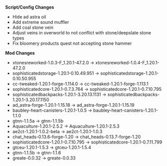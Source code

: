 **Script/Config Changes**
- Hide ad astra oil
- Add extreme sound muffler
- Add coal stone vein
- Adjust veins in overworld to not conflict with stone/deepslate stone types
- Fix bloomery products quest not accepting stone hammer

**Mod Changes**
- xtonesreworked-1.0.3-F_1.20.1-47.2.0 -> xtonesreworked-1.0.4-F_1.20.1-47.2.0
- sophisticatedstorage-1.20.1-0.10.49.951 -> sophisticatedstorage-1.20.1-0.10.50.955
- cc-tweaked-1.20.1-forge-1.114.0 -> cc-tweaked-1.20.1-forge-1.113.1
- sophisticatedcore-1.20.1-0.7.3.764 -> sophisticatedcore-1.20.1-0.7.10.795
- sophisticatedbackpacks-1.20.1-3.20.13.1131 -> sophisticatedbackpacks-1.20.1-3.20.17.1150
- ad_astra-forge-1.20.1-1.15.18 -> ad_astra-forge-1.20.1-1.15.19
- baubley-heart-canisters-1.20.1-1.0.5 -> baubley-heart-canisters-1.20.1-1.1.0
- gtnn-1.1.5a -> gtnn-1.1.5b
- Aquaculture-1.20.1-2.5.2 -> Aquaculture-1.20.1-2.5.3
- ae2ct-1.20.1-1.0.2-beta -> ae2ct-1.20.1-1.0.3
- chat_heads-0.13.6-forge-1.20 -> chat_heads-0.13.7-forge-1.20
- sophisticatedcore-1.20.1-0.7.10.795 -> sophisticatedcore-1.20.1-0.7.11.799
- gtceu-1.20.1-1.5.3 -> gtceu-1.20.1-1.5.4
- gtnn-1.1.5b -> gtnn-1.1.6
- greate-0.0.32 -> greate-0.0.33